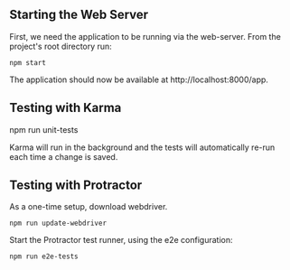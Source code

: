 ## Starting the Web Server

First, we need the application to be running via the web-server.
From the project's root directory run:

```
npm start
```

The application should now be available at http://localhost:8000/app.


## Testing with Karma

npm run unit-tests

Karma will run in the background and the tests will automatically re-run each time a change is saved.


## Testing with Protractor

As a one-time setup, download webdriver.

```
npm run update-webdriver
```

Start the Protractor test runner, using the e2e configuration:

```
npm run e2e-tests
```


[protractor]: https://github.com/angular/protractor
